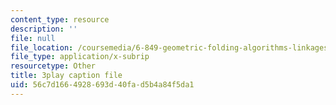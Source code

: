 ```yaml
---
content_type: resource
description: ''
file: null
file_location: /coursemedia/6-849-geometric-folding-algorithms-linkages-origami-polyhedra-fall-2012/56c7d1664928693d40fad5b4a84f5da1_usWjdV0-Jg0.srt
file_type: application/x-subrip
resourcetype: Other
title: 3play caption file
uid: 56c7d166-4928-693d-40fa-d5b4a84f5da1
---
```

